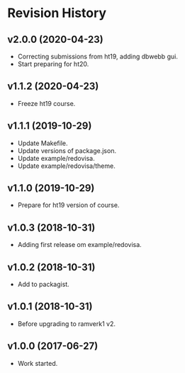 Revision History
===================



v2.0.0 (2020-04-23)
-------------------

* Correcting submissions from ht19, adding dbwebb gui.
* Start preparing for ht20.



v1.1.2 (2020-04-23)
-------------------

* Freeze ht19 course.



v1.1.1 (2019-10-29)
-------------------

* Update Makefile.
* Update versions of package.json.
* Update example/redovisa.
* Update example/redovisa/theme.



v1.1.0 (2019-10-29)
-------------------

* Prepare for ht19 version of course.



v1.0.3 (2018-10-31)
-------------------

* Adding first release om example/redovisa.



v1.0.2 (2018-10-31)
-------------------

* Add to packagist.



v1.0.1 (2018-10-31)
-------------------

* Before upgrading to ramverk1 v2.



v1.0.0 (2017-06-27)
-------------------

* Work started.
